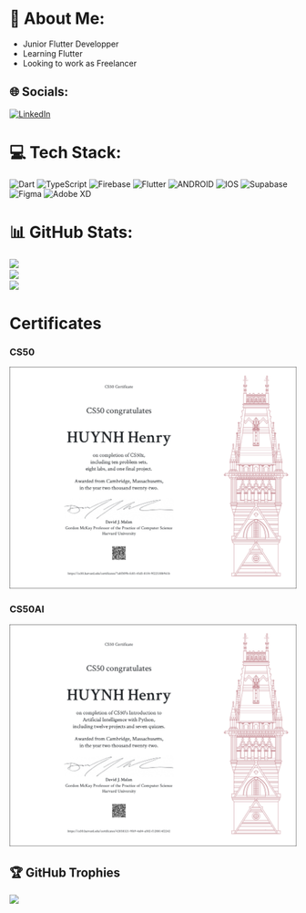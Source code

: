 # 💫 About Me:
- Junior Flutter Developper
- Learning Flutter
- Looking to work as Freelancer

## 🌐 Socials:
[![LinkedIn](https://img.shields.io/badge/LinkedIn-%230077B5.svg?logo=linkedin&logoColor=white)](https://linkedin.com/in/HhanriDev) 

# 💻 Tech Stack:
![Dart](https://img.shields.io/badge/dart-%230175C2.svg?style=for-the-badge&logo=dart&logoColor=white) ![TypeScript](https://img.shields.io/badge/typescript-%23007ACC.svg?style=for-the-badge&logo=typescript&logoColor=white) ![Firebase](https://img.shields.io/badge/firebase-%23039BE5.svg?style=for-the-badge&logo=firebase) ![Flutter](https://img.shields.io/badge/Flutter-%2302569B.svg?style=for-the-badge&logo=Flutter&logoColor=white) ![ANDROID](https://img.shields.io/badge/android-%2320232a.svg?style=for-the-badge&logo=android&logoColor=%a4c639) ![IOS](https://img.shields.io/badge/IOS-%2320232a.svg?style=for-the-badge&logo=apple&logoColor=white) 	![Supabase](https://img.shields.io/badge/Supabase-3ECF8E?style=for-the-badge&logo=supabase&logoColor=white) ![Figma](https://img.shields.io/badge/figma-%23F24E1E.svg?style=for-the-badge&logo=figma&logoColor=white) ![Adobe XD](https://img.shields.io/badge/Adobe%20XD-470137?style=for-the-badge&logo=Adobe%20XD&logoColor=#FF61F6)

# 📊 GitHub Stats:
![](https://github-readme-stats.vercel.app/api?username=Hhanri&theme=dark&hide_border=false&include_all_commits=true&count_private=true)<br/>
![](https://github-readme-streak-stats.herokuapp.com/?user=Hhanri&theme=dark&hide_border=false)<br/>
![](https://github-readme-stats.vercel.app/api/top-langs/?username=Hhanri&theme=dark&hide_border=false&include_all_commits=true&count_private=true&layout=compact)

# Certificates
###  CS50
![CS50](https://github.com/Hhanri/Hhanri/blob/main/CS50x%20letter.png)
###  CS50AI
![CS50AI](https://github.com/Hhanri/Hhanri/blob/main/CS50AI%20letter.png)

## 🏆 GitHub Trophies
![](https://github-profile-trophy.vercel.app/?username=Hhanri&theme=radical&no-frame=false&no-bg=false&margin-w=4)